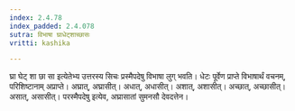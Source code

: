 ```yaml
---
index: 2.4.78
index_padded: 2.4.078
sutra: विभाषा घ्राधेट्शाच्छासः
vritti: kashika

---
```

घ्रा घेट् शा छा सा इत्येतेभ्य उत्तरस्य सिचः प्रस्मैपदेषु विभाषा लुग् भवति। धेटः पूर्वेण प्राप्ते विभाषार्थं वचनम्, परिशिष्टानाम् अप्राप्ते। अघ्रात्, अघ्रासीत्। अधात्, अधासीत्। अशात्, अशासीत्। अच्छात्, अच्छासीत्। असात्, असासीत्। परस्मैपदेषु इत्येव, अघ्रासातां सुमनसौ देवदत्तेन।